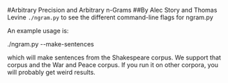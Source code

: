 #Arbitrary Precision and Arbitrary n-Grams
##By Alec Story and Thomas Levine
`./ngram.py` to see the different command-line flags for ngram.py

An example usage is:

./ngram.py --make-sentences

which will make sentences from the Shakespeare corpus.  We support that corpus
and the War and Peace corpus.  If you run it on other corpora, you will probably
get weird results.

